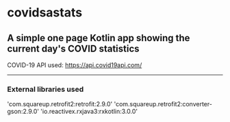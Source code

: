 # covidsastats
A simple one page Kotlin app showing the current day's COVID statistics
---------------------------------------------------------

COVID-19 API used: https://api.covid19api.com/

---------------------------------------------------------
### External libraries used
'com.squareup.retrofit2:retrofit:2.9.0'
'com.squareup.retrofit2:converter-gson:2.9.0'
'io.reactivex.rxjava3:rxkotlin:3.0.0'